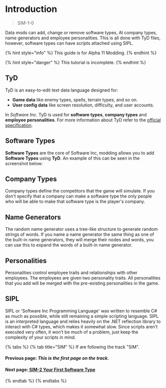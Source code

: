 # Introduction

> SIM-1-0

Data mods can add, change or remove software types, AI company types, name generators and employee personalities. This is all done with TyD files, however, software types can have scripts attached using SIPL.

{% hint style="info" %}
This guide is for Alpha 11 Modding.
{% endhint %}

{% hint style="danger" %}
This tutorial is incomplete.
{% endhint %}

## TyD

TyD is an easy-to-edit text data language designed for:

* **Game data** like enemy types, spells, terrain types, and so on.
* **User config data** like screen resolution, difficulty, and user accounts.

In _Software Inc._ TyD is used for **software types**, **company types** and **employee personalities**. For more information about TyD refer to the [official specification](https://github.com/TynanSylvester/TyD).

## Software Types

**Software Types** are the core of Software Inc, modding allows you to add **Software Types** using **TyD**. An example of this can be seen in the screenshot below:

## Company Types

Company types define the competitors that the game will simulate. If you don't specify that a company can make a software type the only people who will be able to make that software type is the player's company.

## Name Generators

The random name generator uses a tree-like structure to generate random strings of words. If you name a name generator the same thing as one of the built-in name generators, they will merge their nodes and words, you can use this to expand the words of a built-in name generator.

## Personalities

Personalities control employee traits and relationships with other employees. The employees are given two personality traits. All personalities that you add will be merged with the pre-existing personalities in the game.

## SIPL

SIPL or 'Software Inc Programming Language' was written to resemble C\# as much as possible, while still remaining a simple scripting language. SIPL is an interpreted language and relies heavily on the .NET reflection library to interact with C\# types, which makes it somewhat slow. Since scripts aren’t executed very often, it won’t be much of a problem, just keep the complexity of your scripts in mind.

{% tabs %}
{% tab title="SIM" %}
If are following the track "SIM".

#### Previous page: _This is the first page on the track._

#### Next page:[ ](../otw-1/otw-2.md)[SIM-2 Your First Software Type](sim-2.md)
{% endtab %}
{% endtabs %}

